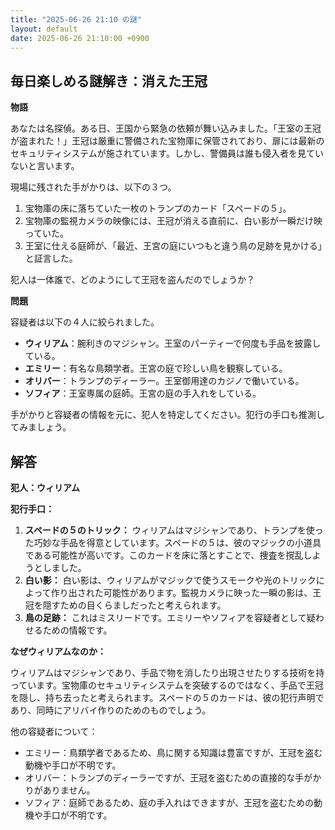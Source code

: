 ```yaml
---
title: "2025-06-26 21:10 の謎"
layout: default
date: 2025-06-26 21:10:00 +0900
---
```

## 毎日楽しめる謎解き：消えた王冠

**物語**

あなたは名探偵。ある日、王国から緊急の依頼が舞い込みました。「王室の王冠が盗まれた！」王冠は厳重に警備された宝物庫に保管されており、扉には最新のセキュリティシステムが施されています。しかし、警備員は誰も侵入者を見ていないと言います。

現場に残された手がかりは、以下の３つ。

1.  宝物庫の床に落ちていた一枚のトランプのカード「スペードの５」。
2.  宝物庫の監視カメラの映像には、王冠が消える直前に、白い影が一瞬だけ映っていた。
3.  王室に仕える庭師が、「最近、王宮の庭にいつもと違う鳥の足跡を見かける」と証言した。

犯人は一体誰で、どのようにして王冠を盗んだのでしょうか？

**問題**

容疑者は以下の４人に絞られました。

*   **ウィリアム**：腕利きのマジシャン。王室のパーティーで何度も手品を披露している。
*   **エミリー**：有名な鳥類学者。王宮の庭で珍しい鳥を観察している。
*   **オリバー**：トランプのディーラー。王室御用達のカジノで働いている。
*   **ソフィア**：王室専属の庭師。王宮の庭の手入れをしている。

手がかりと容疑者の情報を元に、犯人を特定してください。犯行の手口も推測してみましょう。

## 解答

**犯人：ウィリアム**

**犯行手口：**

1.  **スペードの５のトリック：** ウィリアムはマジシャンであり、トランプを使った巧妙な手品を得意としています。スペードの５は、彼のマジックの小道具である可能性が高いです。このカードを床に落とすことで、捜査を撹乱しようとしました。
2.  **白い影：** 白い影は、ウィリアムがマジックで使うスモークや光のトリックによって作り出された可能性があります。監視カメラに映った一瞬の影は、王冠を隠すための目くらましだったと考えられます。
3.  **鳥の足跡：** これはミスリードです。エミリーやソフィアを容疑者として疑わせるための情報です。

**なぜウィリアムなのか：**

ウィリアムはマジシャンであり、手品で物を消したり出現させたりする技術を持っています。宝物庫のセキュリティシステムを突破するのではなく、手品で王冠を隠し、持ち去ったと考えられます。スペードの５のカードは、彼の犯行声明であり、同時にアリバイ作りのためのものでしょう。

他の容疑者について：

*   エミリー：鳥類学者であるため、鳥に関する知識は豊富ですが、王冠を盗む動機や手口が不明です。
*   オリバー：トランプのディーラーですが、王冠を盗むための直接的な手がかりがありません。
*   ソフィア：庭師であるため、庭の手入れはできますが、王冠を盗むための動機や手口が不明です。
